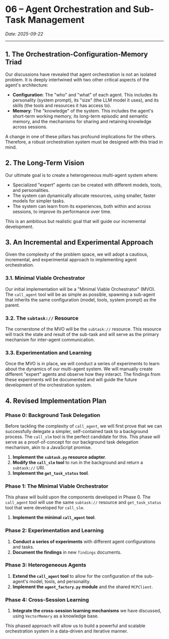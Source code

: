 # 06 – Agent Orchestration and Sub-Task Management

_Date: 2025-09-22_

---

## 1. The Orchestration-Configuration-Memory Triad

Our discussions have revealed that agent orchestration is not an isolated problem. It is deeply intertwined with two other critical aspects of the agent's architecture:

*   **Configuration**: The "who" and "what" of each agent. This includes its personality (system prompt), its "size" (the LLM model it uses), and its skills (the tools and resources it has access to).
*   **Memory**: The "knowledge" of the system. This includes the agent's short-term working memory, its long-term episodic and semantic memory, and the mechanisms for sharing and retaining knowledge across sessions.

A change in one of these pillars has profound implications for the others. Therefore, a robust orchestration system must be designed with this triad in mind.

## 2. The Long-Term Vision

Our ultimate goal is to create a heterogeneous multi-agent system where:

*   Specialized "expert" agents can be created with different models, tools, and personalities.
*   The system can dynamically allocate resources, using smaller, faster models for simpler tasks.
*   The system can learn from its experiences, both within and across sessions, to improve its performance over time.

This is an ambitious but realistic goal that will guide our incremental development.

## 3. An Incremental and Experimental Approach

Given the complexity of the problem space, we will adopt a cautious, incremental, and experimental approach to implementing agent orchestration.

### 3.1. Minimal Viable Orchestrator

Our initial implementation will be a "Minimal Viable Orchestrator" (MVO). The `call_agent` tool will be as simple as possible, spawning a sub-agent that inherits the same configuration (model, tools, system prompt) as the parent.

### 3.2. The `subtask://` Resource

The cornerstone of the MVO will be the `subtask://` resource. This resource will track the state and result of the sub-task and will serve as the primary mechanism for inter-agent communication.

### 3.3. Experimentation and Learning

Once the MVO is in place, we will conduct a series of experiments to learn about the dynamics of our multi-agent system. We will manually create different "expert" agents and observe how they interact. The findings from these experiments will be documented and will guide the future development of the orchestration system.

## 4. Revised Implementation Plan

### Phase 0: Background Task Delegation

Before tackling the complexity of `call_agent`, we will first prove that we can successfully delegate a simpler, self-contained task to a background process. The `call_slm` tool is the perfect candidate for this. This phase will serve as a proof-of-concept for our background task delegation mechanism, akin to a JavaScript promise.

1.  **Implement the `subtask.py` resource adapter**.
2.  **Modify the `call_slm` tool** to run in the background and return a `subtask://` URI.
3.  **Implement the `get_task_status` tool**.

### Phase 1: The Minimal Viable Orchestrator

This phase will build upon the components developed in Phase 0. The `call_agent` tool will use the same `subtask://` resource and `get_task_status` tool that were developed for `call_slm`.

1.  **Implement the minimal `call_agent` tool**.

### Phase 2: Experimentation and Learning

1.  **Conduct a series of experiments** with different agent configurations and tasks.
2.  **Document the findings** in new `findings` documents.

### Phase 3: Heterogeneous Agents

1.  **Extend the `call_agent` tool** to allow for the configuration of the sub-agent's model, tools, and personality.
2.  **Implement the `agent_factory.py` module** and the shared `MCPClient`.

### Phase 4: Cross-Session Learning

1.  **Integrate the cross-session learning mechanisms** we have discussed, using `VectorMemory` as a knowledge base.

This phased approach will allow us to build a powerful and scalable orchestration system in a data-driven and iterative manner.
